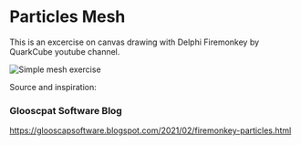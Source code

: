 # Particles Mesh
 This is an excercise on canvas drawing with Delphi Firemonkey by QuarkCube youtube channel. 

![Simple mesh exercise](demo.gif)


  Source and inspiration:
 ### Glooscpat Software Blog
 https://glooscapsoftware.blogspot.com/2021/02/firemonkey-particles.html


